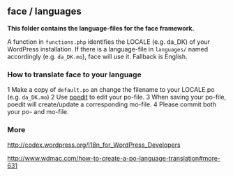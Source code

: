 ## face / languages

**This folder contains the language-files for the face framework.**

A function in `functions.php` identifies the LOCALE (e.g. da_DK) of your WordPress installation. If there is a language-file in `languages/` named accordingly (e.g. `da_DK.mo`), face will use it. Fallback is English.

### How to translate face to your language

  1 Make a copy of `default.po` an change the filename to your LOCALE.po (e.g. `da_DK.mo`)
  2 Use [poedit](http://www.poedit.net/ "home of poedit") to edit your po-file.
  3 When saving your po-file, poedit will create/update a corresponding mo-file.
  4 Please commit both your po- and mo-file. 

### More

http://codex.wordpress.org/I18n_for_WordPress_Developers

http://www.wdmac.com/how-to-create-a-po-language-translation#more-631
